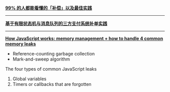 **[99% 的人都能看懂的「补偿」以及最佳实践](https://www.infoq.cn/article/0lmovdp-kqwvbaa5qieo)**

--- 

**[基于有限状态机与消息队列的三方支付系统补单实践](https://www.infoq.cn/article/QwceMJdJ07ysy6BQ0UGC?utm_source=related_read_bottom&utm_medium=article)**

---

**[How JavaScript works: memory management + how to handle 4 common memory leaks](https://blog.sessionstack.com/how-javascript-works-memory-management-how-to-handle-4-common-memory-leaks-3f28b94cfbec)**

- Reference-counting garbage collection
- Mark-and-sweep algorithm

The four types of common JavaScript leaks
1. Global variables
2. Timers or callbacks that are forgotten
